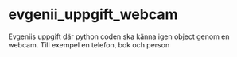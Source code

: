 # evgenii_uppgift_webcam
Evgeniis uppgift där python coden ska känna igen object genom en webcam. Till exempel en telefon, bok och person
